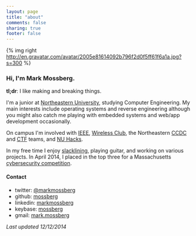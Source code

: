 ```yaml
---
layout: page
title: "about"
comments: false
sharing: true
footer: false
---
```


{% img right http://en.gravatar.com/avatar/2005e81614092b796f2d0f5ff61f6a1a.jpg?s=300 %}

### Hi, I'm Mark Mossberg.

**tl;dr**: I like making and breaking things.

I'm a junior at [Northeastern University](http://ece.neu.edu),
studying Computer Engineering. My main interests include operating systems
and reverse engineering although you might also catch me playing with embedded
systems and web/app development occasionally.

On campus I'm involved with [IEEE](http://ieee.neu.edu),
[Wireless Club](http://wireless.neu.edu), the Northeastern
[CCDC](http://www.nationalccdc.org/) and
[CTF](http://en.wikipedia.org/wiki/Capture_the_flag#Computer_security) teams,
and [NU Hacks](http://hacks.io).

In my free time I enjoy [slacklining](http://en.wikipedia.org/wiki/Slacklining),
playing guitar, and working on various projects. In April 2014, I placed in the top three for a Massachusetts [cybersecurity competition](http://www.bostonglobe.com/metro/2014/05/03/hackers-hone-their-skills-cybersecurity-competition-umass-boston/Jcbnuv3D1Tdc09MYJITs8J/story.html).

#### Contact

- twitter: [@markmossberg](https://twitter.com/markmossberg)
- github: [mossberg](https://github.com/mossberg)
- linkedin: [markmossberg](https://linkedin.com/in/markmossberg)
- keybase: [mossberg](https://keybase.io/mossberg)
- gmail: <a href="" onClick="alert('I\'m not actually a link ¯\\_(ツ)_/¯');">mark.mossberg</a>

*Last updated 12/12/2014*

